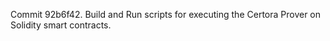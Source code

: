 Commit 92b6f42.                    Build and Run scripts for executing the Certora Prover on Solidity smart contracts.